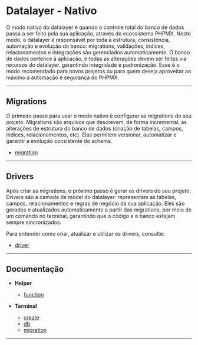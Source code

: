 # Datalayer - Nativo

O modo nativo do datalayer é quando o controle total do banco de dados passa a ser feito pela sua aplicação, através do ecossistema PHPMX. Neste modo, o datalayer é responsável por toda a estrutura, consistência, automação e evolução do banco: migrations, validações, índices, relacionamentos e integrações são gerenciados automaticamente. O banco de dados pertence à aplicação, e todas as alterações devem ser feitas via recursos do datalayer, garantindo integridade e padronização. Esse é o modo recomendado para novos projetos ou para quem deseja aproveitar ao máximo a automação e segurança do PHPMX.

---

## Migrations

O primeiro passo para usar o modo nativo é configurar as migrations do seu projeto. Migrations são arquivos que descrevem, de forma incremental, as alterações de estrutura do banco de dados (criação de tabelas, campos, índices, relacionamentos, etc). Elas permitem versionar, automatizar e garantir a evolução consistente do schema.

- [migration](./resource/migration.md)

---

## Drivers

Após criar as migrations, o próximo passo é gerar os drivers do seu projeto. Drivers são a camada de model do datalayer: representam as tabelas, campos, relacionamentos e regras de negócio da sua aplicação. Eles são gerados e atualizados automaticamente a partir das migrations, por meio de um comando no terminal, garantindo que o código e o banco estejam sempre sincronizados.

Para entender como criar, atualizar e utilizar os drivers, consulte:

- [driver](./resource/driver.md)

---

## Documentação

- **Helper**

  - [function](./helper/function.md)

- **Terminal**

  - [create](./terminal/create.md)
  - [db](./terminal/db.md)
  - [migration](./terminal/migration.md)

---
